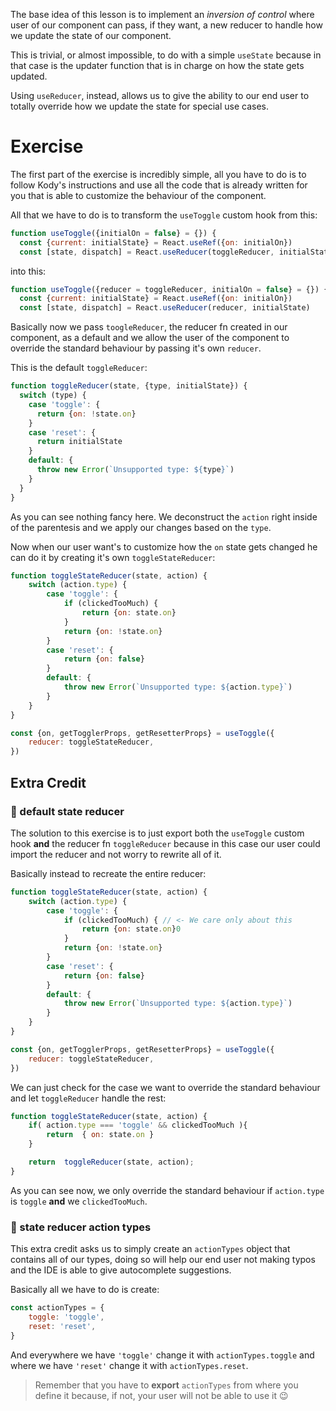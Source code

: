 The base idea of this lesson is to implement an *inversion of control* where user of our component can pass, if they want, a new reducer to handle how we update the state of our component.

This is trivial, or almost impossible, to do with a simple `useState` because in that case is the updater function that is in charge on how the state gets updated.

Using `useReducer`, instead, allows us to give the ability to our end user to totally override how we update the state for special use cases.
# Exercise
The first part of the exercise is incredibly simple, all you have to do is to follow Kody's instructions and use all the code that is already written for you that is able to customize the behaviour of the component.

All that we have to do is to transform the `useToggle` custom hook from this:
```js
function useToggle({initialOn = false} = {}) {
  const {current: initialState} = React.useRef({on: initialOn})
  const [state, dispatch] = React.useReducer(toggleReducer, initialState)
```
into this:
```js
function useToggle({reducer = toggleReducer, initialOn = false} = {}) {
  const {current: initialState} = React.useRef({on: initialOn})
  const [state, dispatch] = React.useReducer(reducer, initialState)
```
Basically now we pass `toogleReducer`, the reducer fn created in our component, as a default and we allow the user of the component to override the standard behaviour by passing it's own `reducer`.

This is the default `toggleReducer`:
```js
function toggleReducer(state, {type, initialState}) {
  switch (type) {
    case 'toggle': {
      return {on: !state.on}
    }
    case 'reset': {
      return initialState
    }
    default: {
      throw new Error(`Unsupported type: ${type}`)
    }
  }
}
```
As you can see nothing fancy here. We deconstruct the `action` right inside of the parentesis and we apply our changes based on the `type`.

Now when our user want's to customize how the `on` state gets changed he can do it by creating it's own `toggleStateReducer`:
```js
function toggleStateReducer(state, action) {
	switch (action.type) {
		case 'toggle': {
			if (clickedTooMuch) {
				return {on: state.on}
			}
			return {on: !state.on}
		}
		case 'reset': {
			return {on: false}
		}
		default: {
			throw new Error(`Unsupported type: ${action.type}`)
		}
	}
}

const {on, getTogglerProps, getResetterProps} = useToggle({
	reducer: toggleStateReducer,
})
```

## Extra Credit 
### 💯 default state reducer
The solution to this exercise is to just export both the `useToggle` custom hook **and** the reducer fn `toggleReducer` because in this case our user could import the reducer and not worry to rewrite all of it. 

Basically instead to recreate the entire reducer:
```js
function toggleStateReducer(state, action) {
	switch (action.type) {
		case 'toggle': {
			if (clickedTooMuch) { // <- We care only about this
				return {on: state.on}0
			}
			return {on: !state.on}
		}
		case 'reset': {
			return {on: false}
		}
		default: {
			throw new Error(`Unsupported type: ${action.type}`)
		}
	}
}

const {on, getTogglerProps, getResetterProps} = useToggle({
	reducer: toggleStateReducer,
})
```

We can just check for the case we want to override the standard behaviour and let `toggleReducer` handle the rest:
```js
function toggleStateReducer(state, action) {
	if( action.type === 'toggle' && clickedTooMuch ){
		return  { on: state.on }
	}

	return  toggleReducer(state, action);
}
```
As you can see now, we only override the standard behaviour if `action.type` is `toggle` **and** we `clickedTooMuch`.
### 💯 state reducer action types
This extra credit asks us to simply create an `actionTypes` object that contains all of our types, doing so will help our end user not making typos and the IDE is able to give autocomplete suggestions.

Basically all we have to do is create: 
```js
const actionTypes = {
	toggle: 'toggle',
	reset: 'reset',
}
```

And everywhere we have `'toggle'` change it with `actionTypes.toggle` and where we have `'reset'` change it with `actionTypes.reset`.
> Remember that you have to **export** `actionTypes` from where you define it because, if not, your user will not be able to use it 😉